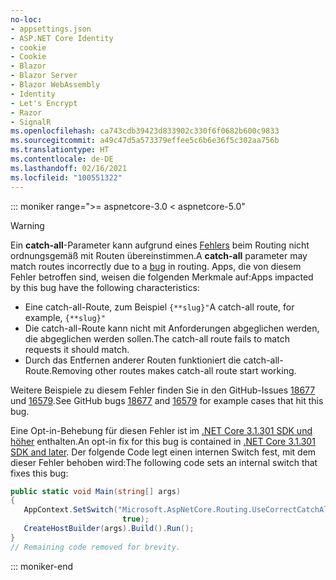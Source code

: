 ```yaml
---
no-loc:
- appsettings.json
- ASP.NET Core Identity
- cookie
- Cookie
- Blazor
- Blazor Server
- Blazor WebAssembly
- Identity
- Let's Encrypt
- Razor
- SignalR
ms.openlocfilehash: ca743cdb39423d833902c330f6f0682b600c9833
ms.sourcegitcommit: a49c47d5a573379effee5c6b6e36f5c302aa756b
ms.translationtype: HT
ms.contentlocale: de-DE
ms.lasthandoff: 02/16/2021
ms.locfileid: "100551322"
---
```

::: moniker range=">= aspnetcore-3.0 < aspnetcore-5.0"

> [!WARNING]
> <span data-ttu-id="02b45-101">Ein **catch-all**-Parameter kann aufgrund eines [Fehlers](https://github.com/dotnet/aspnetcore/issues/18677) beim Routing nicht ordnungsgemäß mit Routen übereinstimmen.</span><span class="sxs-lookup"><span data-stu-id="02b45-101">A **catch-all** parameter may match routes incorrectly due to a [bug](https://github.com/dotnet/aspnetcore/issues/18677) in routing.</span></span> <span data-ttu-id="02b45-102">Apps, die von diesem Fehler betroffen sind, weisen die folgenden Merkmale auf:</span><span class="sxs-lookup"><span data-stu-id="02b45-102">Apps impacted by this bug have the following characteristics:</span></span>
>
> * <span data-ttu-id="02b45-103">Eine catch-all-Route, zum Beispiel `{**slug}"`</span><span class="sxs-lookup"><span data-stu-id="02b45-103">A catch-all route, for example, `{**slug}"`</span></span>
> * <span data-ttu-id="02b45-104">Die catch-all-Route kann nicht mit Anforderungen abgeglichen werden, die abgeglichen werden sollen.</span><span class="sxs-lookup"><span data-stu-id="02b45-104">The catch-all route fails to match requests it should match.</span></span>
> * <span data-ttu-id="02b45-105">Durch das Entfernen anderer Routen funktioniert die catch-all-Route.</span><span class="sxs-lookup"><span data-stu-id="02b45-105">Removing other routes makes catch-all route start working.</span></span>
>
> <span data-ttu-id="02b45-106">Weitere Beispiele zu diesem Fehler finden Sie in den GitHub-Issues [18677](https://github.com/dotnet/aspnetcore/issues/18677) und [16579](https://github.com/dotnet/aspnetcore/issues/16579).</span><span class="sxs-lookup"><span data-stu-id="02b45-106">See GitHub bugs [18677](https://github.com/dotnet/aspnetcore/issues/18677) and [16579](https://github.com/dotnet/aspnetcore/issues/16579) for example cases that hit this bug.</span></span>
>
> <span data-ttu-id="02b45-107">Eine Opt-in-Behebung für diesen Fehler ist im [.NET Core 3.1.301 SDK und höher](https://dotnet.microsoft.com/download/dotnet-core/3.1) enthalten.</span><span class="sxs-lookup"><span data-stu-id="02b45-107">An opt-in fix for this bug is contained in [.NET Core 3.1.301 SDK and later](https://dotnet.microsoft.com/download/dotnet-core/3.1).</span></span> <span data-ttu-id="02b45-108">Der folgende Code legt einen internen Switch fest, mit dem dieser Fehler behoben wird:</span><span class="sxs-lookup"><span data-stu-id="02b45-108">The following code sets an internal switch that fixes this bug:</span></span>
>
>```csharp
>public static void Main(string[] args)
>{
>    AppContext.SetSwitch("Microsoft.AspNetCore.Routing.UseCorrectCatchAllBehavior", 
>                          true);
>    CreateHostBuilder(args).Build().Run();
>}
>// Remaining code removed for brevity.
>```

::: moniker-end